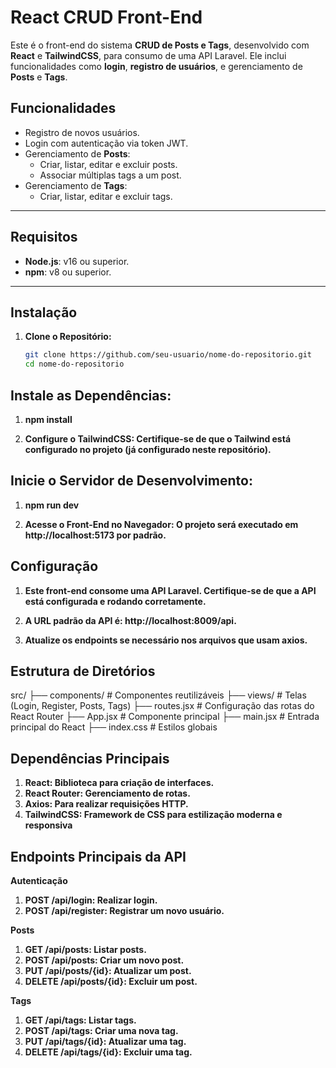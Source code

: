 # **React CRUD Front-End**

Este é o front-end do sistema **CRUD de Posts e Tags**, desenvolvido com **React** e **TailwindCSS**, para consumo de uma API Laravel. Ele inclui funcionalidades como **login**, **registro de usuários**, e gerenciamento de **Posts** e **Tags**.

## **Funcionalidades**

- Registro de novos usuários.
- Login com autenticação via token JWT.
- Gerenciamento de **Posts**:
  - Criar, listar, editar e excluir posts.
  - Associar múltiplas tags a um post.
- Gerenciamento de **Tags**:
  - Criar, listar, editar e excluir tags.

---

## **Requisitos**

- **Node.js**: v16 ou superior.
- **npm**: v8 ou superior.

---

## **Instalação**

1. **Clone o Repositório:**
   ```bash
   git clone https://github.com/seu-usuario/nome-do-repositorio.git
   cd nome-do-repositorio

## **Instale as Dependências:**

1. **npm install**

2. **Configure o TailwindCSS: Certifique-se de que o Tailwind está configurado no projeto (já configurado neste repositório).**

## **Inicie o Servidor de Desenvolvimento:**
1. **npm run dev**

2. **Acesse o Front-End no Navegador: O projeto será executado em http://localhost:5173 por padrão.**

## **Configuração**
1. **Este front-end consome uma API Laravel. Certifique-se de que a API está configurada e rodando corretamente.**

2. **A URL padrão da API é: http://localhost:8009/api.**
3. **Atualize os endpoints se necessário nos arquivos que usam axios.**


## **Estrutura de Diretórios**
src/
├── components/           # Componentes reutilizáveis
├── views/                # Telas (Login, Register, Posts, Tags)
├── routes.jsx            # Configuração das rotas do React Router
├── App.jsx               # Componente principal
├── main.jsx              # Entrada principal do React
├── index.css             # Estilos globais

## **Dependências Principais**
1. **React: Biblioteca para criação de interfaces.**
2. **React Router: Gerenciamento de rotas.**
3. **Axios: Para realizar requisições HTTP.**
4. **TailwindCSS: Framework de CSS para estilização moderna e responsiva**

## **Endpoints Principais da API**

**Autenticação**

1. **POST /api/login: Realizar login.**
2. **POST /api/register: Registrar um novo usuário.**

**Posts**

1. **GET /api/posts: Listar posts.**
2. **POST /api/posts: Criar um novo post.**
3. **PUT /api/posts/{id}: Atualizar um post.**
4. **DELETE /api/posts/{id}: Excluir um post.**

**Tags**

1. **GET /api/tags: Listar tags.**
2. **POST /api/tags: Criar uma nova tag.**
3. **PUT /api/tags/{id}: Atualizar uma tag.**
4. **DELETE /api/tags/{id}: Excluir uma tag.**